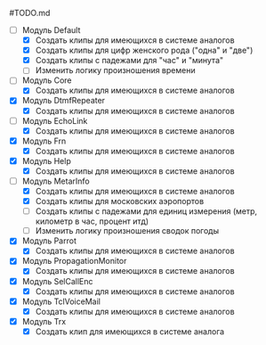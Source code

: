 #TODO.md

- [ ] Модуль Default
    - [X] Создать клипы для имеющихся в системе аналогов
    - [X] Создать клипы для цифр женского рода ("одна" и "две")
    - [X] Создать клипы с падежами для "час" и "минута" 
    - [ ] Изменить логику произношения времени
- [ ] Модуль Core
    - [X] Создать клипы для имеющихся в системе аналогов
- [X] Модуль DtmfRepeater
    - [X] Создать клипы для имеющихся в системе аналогов
- [ ] Модуль EchoLink
    - [X] Создать клипы для имеющихся в системе аналогов
- [X] Модуль Frn
    - [X] Создать клипы для имеющихся в системе аналогов
- [X] Модуль Help
    - [X] Создать клипы для имеющихся в системе аналогов
- [ ] Модуль MetarInfo
    - [X] Создать клипы для имеющихся в системе аналогов
    - [X] Создать клипы для московских аэропортов
    - [ ] Создать клипы с падежами для единиц измерения (метр, километр в час, процент итд)
    - [ ] Изменить логику произношения сводок погоды
- [X] Модуль Parrot
    - [X] Создать клипы для имеющихся в системе аналогов
- [X] Модуль PropagationMonitor
    - [X] Создать клипы для имеющихся в системе аналогов
- [X] Модуль SelCallEnc
    - [X] Создать клипы для имеющихся в системе аналогов
- [X] Модуль TclVoiceMail
    - [X] Создать клипы для имеющихся в системе аналогов
- [X] Модуль Trx
    - [X] Создать клип для имеющихся в системе аналога
